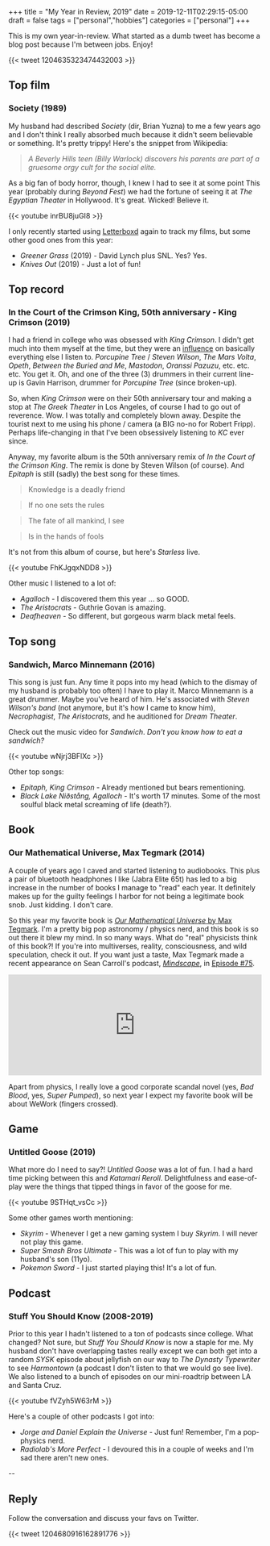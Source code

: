 +++ 
title = "My Year in Review, 2019" 
date = 2019-12-11T02:29:15-05:00 
draft = false 
tags = ["personal","hobbies"] 
categories = ["personal"] 
+++

This is my own year-in-review. What started as a dumb tweet has become a blog post because I'm between jobs. Enjoy!

{{< tweet 1204635323474432003 >}}

## Top film

### Society (1989)

My husband had described _Society_ (dir, Brian Yuzna) to me a few years ago and I don't think I really absorbed much because it didn't seem believable or something. It's pretty trippy! Here's the snippet from Wikipedia:

> _A Beverly Hills teen (Billy Warlock) discovers his parents are part of a gruesome orgy cult for the social elite._

As a big fan of body horror, though, I knew I had to see it at some point This year (probably during _Beyond Fest_) we had the fortune of seeing it at _The Egyptian Theater_ in Hollywood. It's great. Wicked! Believe it.

{{< youtube inrBU8juGI8 >}}

I only recently started using [Letterboxd](https://letterboxd.com/mrisdal/films/diary/) again to track my films, but some other good ones from this year:

* _Greener Grass_ (2019) - David Lynch plus SNL. Yes? Yes.
* _Knives Out_ (2019) - Just a lot of fun!

## Top record

### In the Court of the Crimson King, 50th anniversary - King Crimson (2019)

I had a friend in college who was obsessed with _King Crimson_. I didn't get much into them myself at the time, but they were an [influence](https://en.wikipedia.org/wiki/King_Crimson#Influence) on basically everything else I listen to. _Porcupine Tree_ / _Steven Wilson_, _The Mars Volta_, _Opeth_, _Between the Buried and Me_, _Mastodon_, _Oranssi Pazuzu_, etc. etc. etc. You get it. Oh, and one of the
 three (3) drummers in their current line-up is Gavin Harrison, drummer for _Porcupine Tree_ (since broken-up).

So, when _King Crimson_ were on their 50th anniversary tour and making a stop at _The Greek Theater_ in Los Angeles, of course I had to go out of reverence. Wow. I was totally and completely blown away. Despite the tourist next to me using his phone / camera (a BIG no-no for Robert Fripp). Perhaps life-changing in that I've been obsessively listening to _KC_ ever since.

Anyway, my favorite album is the 50th anniversary remix of _In the Court of the Crimson King_. The remix is done by Steven Wilson (of course). And _Epitaph_ is still (sadly) the best song for these times.

> Knowledge is a deadly friend

> If no one sets the rules

> The fate of all mankind, I see

> Is in the hands of fools

It's not from this album of course, but here's _Starless_ live. 

{{< youtube FhKJgqxNDD8 >}}

Other music I listened to a lot of:

* _Agalloch_ - I discovered them this year ... so GOOD.
* _The Aristocrats_ - Guthrie Govan is amazing.
* _Deafheaven_ - So different, but gorgeous warm black metal feels.

## Top song

### Sandwich, Marco Minnemann (2016)

This song is just fun. Any time it pops into my head (which to the dismay of my husband is probably too often) I have to play it. Marco Minnemann is a great drummer. Maybe you've heard of him. He's associated with _Steven Wilson's band_ (not anymore, but it's how I came to know him), _Necrophagist_, _The Aristocrats_, and he auditioned for _Dream Theater_.

Check out the music video for _Sandwich_. _Don't you know how to eat a sandwich?_

{{< youtube wNjrj3BFlXc >}}

Other top songs:

* _Epitaph, King Crimson_ - Already mentioned but bears rementioning.
* _Black Lake Niðstång, Agalloch_ - It's worth 17 minutes. Some of the most soulful black metal screaming of life (death?).

## Book

### Our Mathematical Universe, Max Tegmark (2014)

A couple of years ago I caved and started listening to audiobooks. This plus a pair of bluetooth headphones I like (Jabra Elite 65t) has led to a big increase in the number of books I manage to "read" each year. It definitely makes up for the guilty feelings I harbor for not being a legitimate book snob. Just kidding. I don't care.

So this year my favorite book is [_Our Mathematical Universe_ by Max Tegmark](https://www.amazon.com/Our-Mathematical-Universe-Ultimate-Reality/dp/0307599809). I'm a pretty big pop astronomy / physics nerd, and this book is so out there it blew my mind. In so many ways. What do "real" physicists think of this book?! If you're into multiverses, reality, consciousness, and wild speculation, check it out. If you want just a taste, Max Tegmark made a recent appearance on Sean Carroll's podcast, [_Mindscape_](https://www.preposterousuniverse.com/podcast/), in [Episode #75](https://www.preposterousuniverse.com/podcast/2019/12/02/75-max-tegmark-on-reality-simulation-and-the-multiverse/).

<iframe src="https://art19.com/shows/sean-carrolls-mindscape/episodes/f48de2b5-e16e-4d09-bc56-a34fb5fcecd3/embed?theme=dark-blue" style="width: 100%; height: 200px; border: 0 none;" scrolling="no"></iframe>

Apart from physics, I really love a good corporate scandal novel (yes, _Bad Blood_, yes, _Super Pumped_), so next year I expect my favorite book will be about WeWork (fingers crossed).


## Game

### Untitled Goose (2019)

What more do I need to say?! _Untitled Goose_ was a lot of fun. I had a hard time picking between this and _Katamari Reroll_. Delightfulness and ease-of-play were the things that tipped things in favor of the goose for me.

{{< youtube 9STHqt_vsCc >}}

Some other games worth mentioning:

* _Skyrim_ - Whenever I get a new gaming system I buy _Skyrim_. I will never not play this game.
* _Super Smash Bros Ultimate_ - This was a lot of fun to play with my husband's son (11yo).
* _Pokemon Sword_ - I just started playing this! It's a lot of fun.

## Podcast

### Stuff You Should Know (2008-2019)

Prior to this year I hadn't listened to a ton of podcasts since college. What changed? Not sure, but _Stuff You Should Know_ is now a staple for me. My husband don't have overlapping tastes really except we can both get into a random _SYSK_ episode about jellyfish on our way to _The Dynasty Typewriter_ to see _Harmontown_ (a podcast I don't listen to that we would go see live). We also listened to a bunch of episodes on our mini-roadtrip between LA and Santa Cruz.

{{< youtube fVZyh5W63rM >}}

Here's a couple of other podcasts I got into:

* _Jorge and Daniel Explain the Universe_ - Just fun! Remember, I'm a pop-physics nerd.
* _Radiolab's More Perfect_ - I devoured this in a couple of weeks and I'm sad there aren't new ones.

-- 

## Reply

Follow the conversation and discuss your favs on Twitter.

{{< tweet 1204680916162891776 >}}